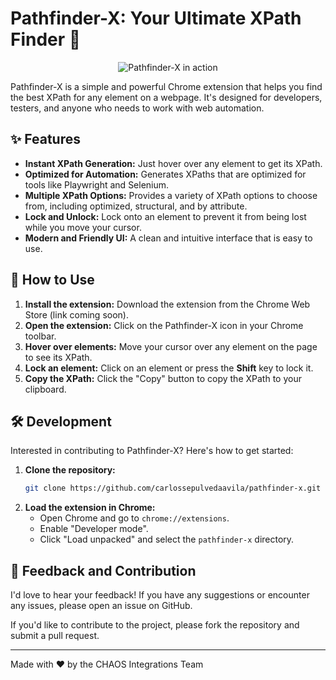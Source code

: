 # Pathfinder-X: Your Ultimate XPath Finder 🧭

<p align="center">
  <img src="https://via.placeholder.com/600x300.png?text=Pathfinder-X+In+Action" alt="Pathfinder-X in action">
</p>

Pathfinder-X is a simple and powerful Chrome extension that helps you find the best XPath for any element on a webpage. It's designed for developers, testers, and anyone who needs to work with web automation.

## ✨ Features

- **Instant XPath Generation:** Just hover over any element to get its XPath.
- **Optimized for Automation:** Generates XPaths that are optimized for tools like Playwright and Selenium.
- **Multiple XPath Options:** Provides a variety of XPath options to choose from, including optimized, structural, and by attribute.
- **Lock and Unlock:** Lock onto an element to prevent it from being lost while you move your cursor.
- **Modern and Friendly UI:** A clean and intuitive interface that is easy to use.

## 🚀 How to Use

1.  **Install the extension:** Download the extension from the Chrome Web Store (link coming soon).
2.  **Open the extension:** Click on the Pathfinder-X icon in your Chrome toolbar.
3.  **Hover over elements:** Move your cursor over any element on the page to see its XPath.
4.  **Lock an element:** Click on an element or press the **Shift** key to lock it.
5.  **Copy the XPath:** Click the "Copy" button to copy the XPath to your clipboard.

## 🛠️ Development

Interested in contributing to Pathfinder-X? Here's how to get started:

1.  **Clone the repository:**
    ```bash
    git clone https://github.com/carlossepulvedaavila/pathfinder-x.git
    ```
2.  **Load the extension in Chrome:**
    - Open Chrome and go to `chrome://extensions`.
    - Enable "Developer mode".
    - Click "Load unpacked" and select the `pathfinder-x` directory.

## 💬 Feedback and Contribution

I'd love to hear your feedback! If you have any suggestions or encounter any issues, please open an issue on GitHub.

If you'd like to contribute to the project, please fork the repository and submit a pull request.

---

Made with ❤️ by the CHAOS Integrations Team
